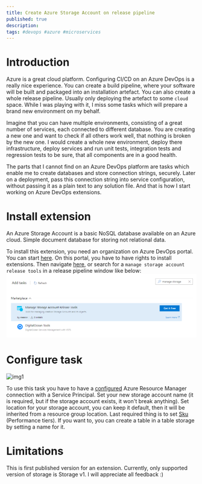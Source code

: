 ```yaml
---
title: Create Azure Storage Account on release pipeline
published: true
description: 
tags: #devops #azure #microservices
---
```


# Introduction

Azure is a great cloud platform. Configuring CI/CD on an Azure DevOps is a really nice experience. You can create a build pipeline, where your software will be built and packaged into an installation artefact. You can also create a whole release pipeline. Usually only deploying the artefact to some `cloud` space. While I was playing with it, I miss some tasks which will prepare a brand new environment on my behalf.

Imagine that you can have multiple environments, consisting of a great number of services, each connected to different database. You are creating a new one and want to check if all others work well, that nothing is broken by the new one. I would create a whole new environment, deploy there infrastructure, deploy services and run unit tests, integration tests and regression tests to be sure, that all components are in a good health.

The parts that I cannot find on an Azure DevOps platform are tasks which enable me to create databases and store connection strings, securely. Later on a deployment, pass this connection string into service configuration, without passing it as a plain text to any solution file. And that is how I start working on Azure DevOps extensions.

# Install extension

An Azure Storage Account is a basic NoSQL database available on an Azure cloud. Simple document database for storing not relational data.

To install this extension, you need an organization on Azure DevOps portal. You can start [here](https://azure.microsoft.com/en-us/services/devops/?nav=min). On this portal, you have to have rights to install extensions. Then navigate [here](https://marketplace.visualstudio.com/items?itemName=meanin.storage-account-managment), or search for a `manage storage account release tools` in a release pipeline window like below:
![img](img/2018-10-08-create-azure-storage-account-on-release-pipeline/add-tasks.png)

# Configure task

![img1](https://raw.githubusercontent.com/meanin/vsts-tasks/master/screenshots/createstorageaccount.png)

To use this task you have to have a [configured](https://docs.microsoft.com/en-us/azure/devops/pipelines/library/service-endpoints?view=vsts#sep-azure-rm) Azure Resource Manager connection with a Service Principal. Set your new storage account name (it is required, but if the storage account exists, it won't break anything). Set location for your storage account, you can keep it default, then it will be inherited from a resource group location. Last required thing is to set [Sku](https://docs.microsoft.com/en-us/rest/api/storagerp/skus/list) (Performance tiers). If you want to, you can create a table in a table storage by setting a name for it.

# Limitations

This is first published version for an extension. Currently, only supported version of storage is Storage v1. I will appreciate all feedback :)